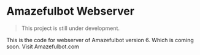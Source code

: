 # Amazefulbot Webserver

> This project is still under development.

This is the code for webserver of Amazefulbot version 6. Which is coming soon. Visit Amazefulbot.com
